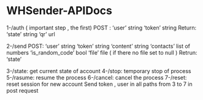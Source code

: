 # WHSender-APIDocs

1-/auth ( important step , the first)
  POST : 
    ‘user’ string
    ‘token’ string
  Return: 
    ‘state’ string
    ‘qr’ url

2-/send
  POST:
    ‘user’ string
    ‘token’ string
    ‘content’ string
    ‘contacts’ list of numbers
    ‘is_random_code’ bool
    ‘file’ file ( if there no file set to null )
  Retrun:
    ‘state’

    
3-/state: get current state of account
4-/stop: temporary stop of process
5-/rasume: resume the process
6-/cancel: cancel the process
7-/reset: reset session for new account 
Send token , user in all paths from 3 to 7 in post request
